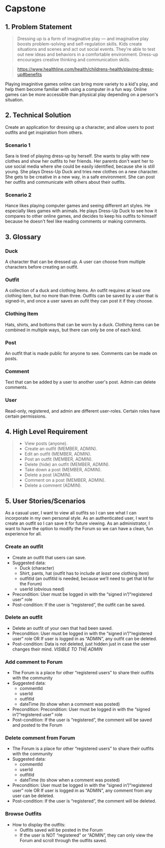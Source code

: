# Capstone

## 1. Problem Statement

>Dressing up is a form of imaginative play — and imaginative play boosts problem-solving and self-regulation skills. Kids create situations and scenes and act out social events. They're able to test out new ideas and behaviors in a comfortable environment. Dress-up encourages creative thinking and communication skills.

>https://www.healthline.com/health/childrens-health/playing-dress-up#benefits

Playing imaginitive games online can bring more variety to a kid's play, and help them become familiar with using a computer in a fun way.  Online games can be more accessible than physical play depending on a person's situation.

## 2. Technical Solution

Create an application for dressing up a character, and allow users to post outfits and get inspiration from others.

### Scenario 1
Sara is tired of playing dress-up by herself.  She wants to play with new clothes and show her outfits to her friends.  Her parents don't want her to use social media where she could be easily identified, because she is still young.  She plays Dress-Up Duck and tries new clothes on a new character.  She gets to be creative in a new way, in a safe environment.  She can post her outfits and communicate with others about their outfits.

### Scenario 2
Hance likes playing computer games and seeing different art styles.  He especially likes games with animals.  He plays Dress-Up Duck to see how it compares to other online games, and decides to keep his outfits to himself because he doesn't feel like reading comments or making comments.

## 3. Glossary

### Duck
A character that can be dressed up.  A user can choose from multiple characters before creating an outfit.
### Outfit
A collection of a duck and clothing items.  An outfit requires at least one clothing item, but no more than three.  Outfits can be saved by a user that is signed-in, and once a user saves an oufit they can post it if they choose.
### Clothing Item
Hats, shirts, and bottoms that can be worn by a duck.  Clothing items can be combined in multiple ways, but there can only be one of each kind.
### Post
An outfit that is made public for anyone to see.  Comments can be made on posts.
### Comment
Text that can be added by a user to another user's post.  Admin can delete comments.
### User
Read-only, registered, and admin are different user-roles.  Certain roles have certain permissions.

## 4. High Level Requirement

> - View posts (anyone).
> - Create an outfit (MEMBER, ADMIN).
> - Edit an outfit (MEMBER, ADMIN).
> - Post an outfit (MEMBER, ADMIN).
> - Delete (hide) an outfit (MEMBER, ADMIN).
> - Take down a post (MEMBER, ADMIN).
> - Delete a post (ADMIN).
> - Comment on a post (MEMBER, ADMIN).
> - Delete a comment (ADMIN).

## 5. User Stories/Scenarios
As a casual user, I want to view all outfits so I can see what I can incorporate in my own personal style.
As an authenticated user, I want to create an outfit so I can save it for future viewing.
As an administrator, I want to have the option to modify the Forum so we can have a clean, fun experience for all.

### Create an outfit
- Create an outfit that users can save.
- Suggested data:
    - Duck (character)
    - Shirt, pants, hat (outfit has to include *at least* one clothing item)
    - outfitId (an outfitId is needed, because we’ll need to get that Id for the Forum)
    - userId (obvious need)
- Precondition: User must be logged in with the “signed in”/“registered user” role
- Post-condition: If the user is “registered”, the outfit can be saved.

### Delete an outfit
- Delete an outfit of your own that had been saved.
- Precondition: User must be logged in with the “signed in”/“registered user” role OR If user is logged in as “ADMIN”, any outfit can be deleted.
- Post-condition: Data is not deleted, just hidden just in case the user changes their mind. *VISIBLE TO THE ADMIN*

### Add comment to Forum
- The Forum is a place for other “registered users” to share their outfits with the community
- Suggested data:
    - commentId
    - userId
    - outfitId
    - dateTime (to show when a comment was posted)
- Precondition: Precondition: User must be logged in with the “signed in”/“registered user” role
- Post-condition: If the user is “registered”, the comment will be saved and posted to the Forum

### Delete comment from Forum
- The Forum is a place for other “registered users” to share their outfits with the community
- Suggested data:
    - commentId
    - userId
    - outfitId
    - dateTime (to show when a comment was posted)
- Precondition: User must be logged in with the “signed in”/“registered user” role OR If user is logged in as “ADMIN”, any comment from any user can be deleted.
- Post-condition: If the user is “registered”, the comment will be deleted. 

### Browse Outfits
- How to display the outfits:
    - Outfits saved will be posted in the Forum 
    - If the user is NOT “registered” or “ADMIN”, they can only view the Forum and scroll through the outfits saved.
